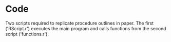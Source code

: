 # Code

Two scripts required to replicate procedure outlines in paper. The first ('RScript.r') executes the main program and calls functions from the second script ('functions.r').
